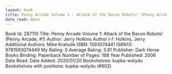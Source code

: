 ```yaml
---
layout: book
title: Penny Arcade Volume 1 - Attack of the Bacon Robots! (Penny Arcade,  no. 1)
date_read: None
---
```


Book Id: 287110
Title: Penny Arcade Volume 1: Attack of the Bacon Robots! (Penny Arcade, #1)
Author: Jerry Holkins
Author l-f: Holkins, Jerry
Additional Authors: Mike Krahulik
ISBN: 1593074441
ISBN13: 9781593074449
My Rating: 0
Average Rating: 3.81
Publisher: Dark Horse Books
Binding: Paperback
Number of Pages: 168
Year Published: 2006
Date Read: 
Date Added: 2020/01/20
Bookshelves: kupka-wstydu
Bookshelves with positions: kupka-wstydu (#902)

